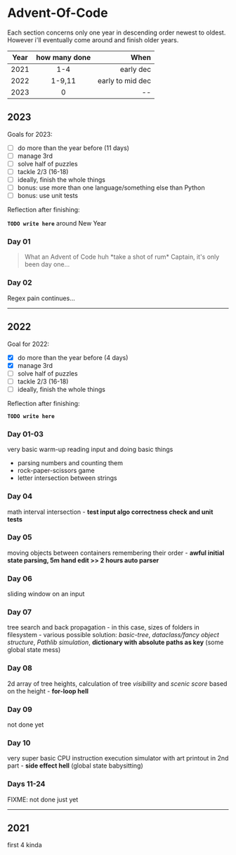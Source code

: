# Advent-Of-Code

Each section concerns only one year in descending order newest to oldest.
However i'll eventually come around and finish older years.

| Year | how many done |  When |
|:----:|:-------------:|------:|
| 2021 | 1-4           | early dec |
| 2022 | 1-9,11        | early to mid dec |
| 2023 | 0             | -- |

## 2023

Goals for 2023:

- [ ] do more than the year before (11 days)
- [ ] manage 3rd
- [ ] solve half of puzzles
- [ ] tackle 2/3 (16-18)
- [ ] ideally, finish the whole things
- [ ] bonus: use more than one language/something else than Python
- [ ] bonus: use unit tests

Reflection after finishing:

**`TODO write here`** around New Year

### Day 01

>What an Advent of Code huh \*take a shot of rum\*
>Captain, it's only been day one...

### Day 02

Regex pain continues...

---

## 2022

Goal for 2022:

- [x] do more than the year before (4 days)
- [x] manage 3rd
- [ ] solve half of puzzles
- [ ] tackle 2/3 (16-18)
- [ ] ideally, finish the whole things

Reflection after finishing:

**`TODO write here`**

### Day 01-03

very basic warm-up reading input and doing basic things

- parsing numbers and counting them
- rock-paper-scissors game
- letter intersection between strings

### Day 04

math interval intersection - **test input algo correctness check and unit tests**

### Day 05

moving objects between containers remembering their order - **awful initial state parsing, 5m hand edit >> 2 hours auto parser**

### Day 06

sliding window on an input

### Day 07

tree search and back propagation - in this case, sizes of folders in filesystem - various possible solution: *basic-tree*, *dataclass/fancy object structure*, *Pathlib simulation*, **dictionary with absolute paths as key** (some global state mess)

### Day 08

2d array of tree heights, calculation of tree *visibility* and *scenic score* based on the height - **for-loop hell**

### Day 09

not done yet

### Day 10

very super basic CPU instruction execution simulator with art printout in 2nd part - **side effect hell** (global state babysitting)

### Days 11-24

FIXME: not done just yet

---

## 2021

first 4 kinda
